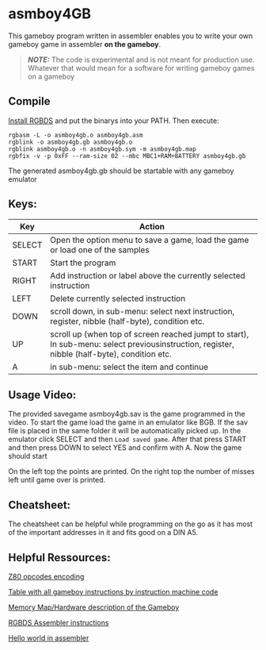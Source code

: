 # asmboy4GB
This gameboy program written in assembler enables you to write your own gameboy game in assembler **on the gameboy**.

> **_NOTE:_**  The code is experimental and is not meant for production use. Whatever that would mean for a software for writing gameboy games on a gameboy

## Compile
[Install RGBDS](https://rgbds.gbdev.io/install/) and put the binarys into your PATH. Then execute:
```
rgbasm -L -o asmboy4gb.o asmboy4gb.asm
rgblink -o asmboy4gb.gb asmboy4gb.o
rgblink asmboy4gb.o -n asmboy4gb.sym -m asmboy4gb.map
rgbfix -v -p 0xFF --ram-size 02 --mbc MBC1+RAM+BATTERY asmboy4gb.gb
```
The generated asmboy4gb.gb should be startable with any gameboy emulator

## Keys:

| Key      | Action |
| -------- | ----------- |
| SELECT      | Open the option menu to save a game, load the game or load one of the samples       |
| START   | Start the program       |
| RIGHT   | Add instruction or label above the currently selected instruction      |
| LEFT   | Delete currently selected instruction      |
| DOWN   | scroll down, in sub-menu: select next instruction, register, nibble (half-byte), condition etc.   |
| UP   | scroll up (when top of screen reached jumpt to start), In sub-menu: select previousinstruction, register, nibble (half-byte), condition etc.   |
| A   | in sub-menu: select the item and continue|

## Usage Video:

The provided savegame asmboy4gb.sav is the game programmed in the video.
To start the game load the game in an emulator like BGB.
If the sav file is placed in the same folder it will be automatically picked up.
In the emulator click SELECT and then `Load saved game`. After that press START and then press DOWN to select YES and confirm with A. Now the game should start

On the left top the points are printed. On the right top the number of misses left until game over is printed.


## Cheatsheet:
The cheatsheet can be helpful while programming on the go as it has most of the important addresses in it and fits good on a DIN A5.
## Helpful Ressources:

[Z80 opcodes encoding](http://www.z80.info/decoding.htm)

[Table with all gameboy instructions by instruction machine code](https://www.pastraiser.com/cpu/gameboy/gameboy_opcodes.html)

[Memory Map/Hardware description of the Gameboy](https://gbdev.io/pandocs/)

[RGBDS Assembler instructions](https://rgbds.gbdev.io/docs/v0.6.0/gbz80.7/)

[Hello world in assembler](https://eldred.fr/gb-asm-tutorial/part1/hello_world.html)
